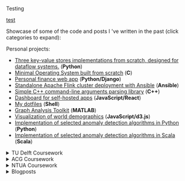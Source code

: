 Testing

[test](./world-population/index.html)


Showcase of some of the code and posts I 've written in the past (click categories to expand):

Personal projects:

- [Three key-value stores implementations from scratch, designed for dataflow systems.](https://github.com/delftdata/stateflow-kevo) (**Python**)
- [Minimal Operating System built from scratch](https://github.com/nikosgavalas/nikOS) (**C**)
- [Personal finance web app](https://github.com/nikosgavalas/personal-finance-app) (**Python/Django**)
- [Standalone Apache Flink cluster deployment with Ansible](https://github.com/nikosgavalas/ansible-flink) (**Ansible**)
- [Simple C++ command-line arguments parsing library](https://github.com/nikosgavalas/easyargs) (**C++**)
- [Dashboard for self-hosted apps](https://github.com/nikosgavalas/hub) (**JavaScript/React**)
- [My dotfiles](https://github.com/nikosgavalas/dotfiles) (**Shell**)
- [Graph Analysis Toolkit](https://github.com/nikosgavalas/graph-analysis-toolkit) (**MATLAB**)
- [Visualization of world demographics](https://nikosg.com/world-population/) (**JavaScript/d3.js**)
- [Implementation of selected anomaly detection algorithms in Python](https://github.com/nikosgavalas/anomaly-detection-python) (**Python**)
- [Implementation of selected anomaly detection algorithms in Scala](https://github.com/nikosgavalas/anomaly-detection-scala) (**Scala**)

<details>
<summary>TU Delft Coursework</summary>

- [Thesis - Key-value stores with Incremental Snapshots for Dataflow Systems](https://github.com/NikosGavalas/tud-thesis) My thesis project (**Python**)
- [Data Visualization](https://github.com/nikosgavalas/tud-datavis) Information Visualization (**JavaScript/D3.js**) - Volume Visualization (**C++/OpenGL**)
- [Distributed Systems](https://github.com/nikosgavalas/tud-distributed) Paper implementation (**Scala, Shell**)
- [Cyber Data Analytics](https://github.com/nikosgavalas/tud-cda) Data analytics in the context of cybersecurity (**Python/Scikit-learn**)
- [Deep Learning](https://github.com/nikosgavalas/tud-dl) Paper reproduction ([repo](https://github.com/athatheo/House-GANs-Reproduction), [blogpost](https://nikosg.com/dl.html)) and [course assignments](https://github.com/nikosgavalas/tud-dl) (**Python/PyTorch**)
- [Computer Vision by Deep Learning](https://github.com/markos-gkozntaris/Does-UNet3-Generalize) Project - Liver segmentation on CT images (**Python/PyTorch**)
- [Release Engineering for Machine Learning Applications](https://github.com/athatheo/remla-baseline-project) ML app with automated tests, deployment, monitoring (**Python, Kubernetes**)
- [Web-scale Data Management](https://github.com/tud-wdm-group-3/ShoppingCart) Scalable web app with strong data consistency (**Java/Spring, Kubernetes**)
- [Supercomputing for Big Data](https://github.com/nikosgavalas/tud-sbd/tree/master) Big-Data analytics (**Spark, Kafka, Scala, AWS EMR**)
</details>

<details>
<summary>ACG Coursework</summary>

- [Quantitative Finance project](https://github.com/nikosgavalas/acg-quantfin) Comparison between statistical and Deep Learning methods (LSTMs) for time-series analysis (**Python/Keras, statsmodels**)
</details>

<details>
<summary>NTUA Coursework</summary>

- [Thesis - Large-Scale Real-Time Anomaly Detection](https://github.com/nikosgavalas/ntua-thesis) My [thesis](https://dspace.lib.ntua.gr/xmlui/bitstream/handle/123456789/49060/thesis_gavalas.pdf) project (**Python, Scala, Ansible**)
- [Algorithms and Complexity](https://github.com/nikosgavalas/ntua-algo) Course assignments (**C++**)
- [Software Engineering](https://github.com/nikosgavalas/ntua-softeng) Web app (**C#, Bootstrap, JQuery**)
- [Artificial Intelligence](https://github.com/nikosgavalas/ntua-ai) A\* implementation on OpenStreetMap data (**Java**)
- [Embedded Systems](https://github.com/nikosgavalas/ntua-embedded) Course assignments (**C, Assembly**)
- [Distributed Systems](https://github.com/nikosgavalas/ntua-distrib) Distributed group messaging application (**Python**)
- [Programming Languages I](https://github.com/nikosgavalas/ntua-proglang) Course assignments (**C, Java, SML/NJ, Prolog**)
- [Operating Systems](https://github.com/NikosGavalas/ntua-os) Course assignments (**C**)
</details>

<details>
<summary>Blogposts</summary>

- [Anomaly Detection on Data Streams in a few lines of Bash](https://github.com/nikosgavalas/ntua-thesis) 2019-11-02
</details>
